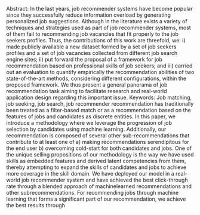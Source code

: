Abstract: In the last years, job recommender systems have become popular since
they successfully reduce information overload by generating personalized job suggestions. Although in the literature exists a variety of techniques and strategies used as part of job recommender systems, most
of them fail to recommending job vacancies that fit properly to the job
seekers profiles. Thus, the contributions of this work are threefold, we:
i) made publicly available a new dataset formed by a set of job seekers
profiles and a set of job vacancies collected from different job search
engine sites; ii) put forward the proposal of a framework for job recommendation based on professional skills of job seekers; and iii) carried
out an evaluation to quantify empirically the recommendation abilities
of two state-of-the-art methods, considering different configurations,
within the proposed framework. We thus present a general panorama
of job recommendation task aiming to facilitate research and real-world
application design regarding this important issue.
Keywords: Job matching, job seeking, job search, job recommender recommendation has traditionally 
been treated as a filter-based match or as a 
recommendation based on the features of 
jobs and candidates as discrete entities. In 
this paper, we introduce a methodology 
where we leverage the progression of job 
selection by candidates using machine 
learning. Additionally, our 
recommendation is composed of several 
other sub-recommendations that contribute 
to at least one of a) making 
recommendations serendipitous for the 
end user b) overcoming cold-start for both 
candidates and jobs. One of the unique 
selling propositions of our methodology is 
the way we have used skills as embedded 
features and derived latent competencies 
from them, thereby attempting to expand 
the skills of candidates and jobs to achieve 
more coverage in the skill domain. We 
have deployed our model in a real-world 
job recommender system and have 
achieved the best click-through rate 
through a blended approach of machinelearned recommendations and other subrecommendations. For recommending jobs 
through machine learning that forms a 
significant part of our recommendation, 
we achieve the best results through 
